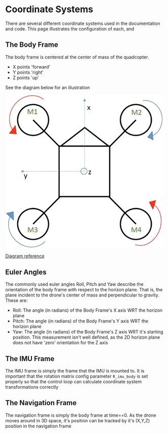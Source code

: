 # Coordinate Systems

There are several different coordinate systems used in the documentation and code. This page illustrates the
configuration of each, and

## The Body Frame

The body frame is centered at the center of mass of the quadcopter.

* X points 'forward'
* Y points 'right'
* Z points 'up'

See the diagram below for an illustration

<img src="_static/coordinate_system_diagram.png" alt="drawing" width="500"/>

[Diagram reference](https://link.springer.com/article/10.1007/s42452-019-0698-7)

## Euler Angles

The commonly used euler angles Roll, Pitch and Yaw describe the orientation of the body frame with respect to the
horizon plane. That is, the plane incident to the drone's center of mass and perpendicular to gravity. These are:

* Roll: The angle (in radians) of the Body Frame's X axis WRT the horizon plane
* Pitch: The angle (in radians) of the Body Frame's Y axis WRT the horizon plane
* Yaw: The angle (in radians) of the Body Frame's Z axis WRT it's starting position. This measurement isn't well
defined, as the 2D horizon plane does not have 'zero' orientation for the Z axis

## The IMU Frame

The IMU frame is simply the frame that the IMU is mounted to. It is important that the rotation matrix config parameter
`R_imu_body` is set properly so that the control loop can calculate coordinate system transformations correctly

## The Navigation Frame

The navigation frame is simply the body frame at time==0. As the drone moves around in 3D space, it's position can be
tracked by it's (X,Y,Z) position in the navigation frame

